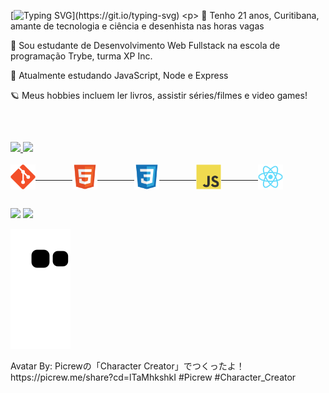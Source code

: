 [![Typing SVG](https://readme-typing-svg.herokuapp.com?color=8111F7&lines=Ol%C3%A1%2C+seja+Bem+Vindo(a)+!!)](https://git.io/typing-svg)
    <p> 🌻 Tenho 21 anos, Curitibana, amante de tecnologia e ciência e desenhista nas horas vagas </p>
    <p> 🌙 Sou estudante de Desenvolvimento Web Fullstack 
        na escola de programação Trybe, turma XP Inc.</p>
    <p> 📘 Atualmente estudando JavaScript, Node e Express </p>
    <p> 🪐 Meus hobbies incluem ler livros, assistir séries/filmes e video games! </p>
<br>
##
<div>
  <a href="https://github.com/LarissaCns">
  <img width=396 src="https://github-readme-stats.vercel.app/api?username=LarissaCns&show_icons=true&theme=radical&include_all_commits=true&count_private=true"/>
  <img width=396 src="https://github-readme-stats.vercel.app/api/top-langs/?username=LarissaCns&layout=compact&langs_count=7&theme=radical"/>
</div>
<div><br>
  <img height="40" align="center" alt="Lari-Git" height="30" width="40" src="https://raw.githubusercontent.com/devicons/devicon/master/icons/git/git-original.svg">
    &nbsp;&nbsp;&nbsp;&nbsp;&nbsp;&nbsp;&nbsp;&nbsp;&nbsp;&nbsp;&nbsp;&nbsp;&nbsp;
  <img height="40"align="center"  alt="Lari-HTML" height="30" width="40" src="https://raw.githubusercontent.com/devicons/devicon/master/icons/html5/html5-original.svg">
    &nbsp;&nbsp;&nbsp;&nbsp;&nbsp;&nbsp;&nbsp;&nbsp;&nbsp;&nbsp;&nbsp;&nbsp;&nbsp;
  <img height="40" align="center" alt="Lari-CSS" height="30" width="40" src="https://raw.githubusercontent.com/devicons/devicon/master/icons/css3/css3-original.svg">
    &nbsp;&nbsp;&nbsp;&nbsp;&nbsp;&nbsp;&nbsp;&nbsp;&nbsp;&nbsp;&nbsp;&nbsp;&nbsp;
  <img height="40" align="center" alt="Lari-JS" height="30" width="40" src="https://raw.githubusercontent.com/devicons/devicon/master/icons/javascript/javascript-original.svg">
    &nbsp;&nbsp;&nbsp;&nbsp;&nbsp;&nbsp;&nbsp;&nbsp;&nbsp;&nbsp;&nbsp;&nbsp;&nbsp;
    <img height="40" align="center" alt="Lari-React" height="30" width="40" src="https://raw.githubusercontent.com/devicons/devicon/master/icons/react/react-original.svg">
</div>

##
<div> 
  <a href="https://www.instagram.com/_laregou/" target="_blank"><img src="https://img.shields.io/badge/-Instagram-%23E4405F?style=for-the-badge&logo=instagram&logoColor=white" target="_blank"></a>
  <a href="https://www.linkedin.com/in/larissacn-silva/" target="_blank"><img src="https://img.shields.io/badge/-LinkedIn-%230077B5?style=for-the-badge&logo=linkedin&logoColor=white" target="_blank"></a> 
 
  ![Snake animation](https://github.com/LarissaCns/LarissaCns/blob/output/github-contribution-grid-snake.svg)
 
</div>
<div>
    <p>Avatar By: Picrewの「Character Creator」でつくったよ！ https://picrew.me/share?cd=lTaMhkshkI #Picrew #Character_Creator</p>
</div>

